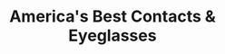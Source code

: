 ---
title: "America's Best Contacts & Eyeglasses"
url: /cuyahoga-falls/americas-best-contacts-and-eyeglasses/
shop: optician
---